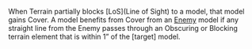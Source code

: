 When Terrain partially blocks [LoS](Line of Sight) to a model, that model gains Cover.
A model benefits from Cover from an [Enemy](Rulebook/definitions/terms_concepts%201/Enemy-Friendly.md) model if any straight line from the Enemy passes through an Obscuring or Blocking terrain element that is within 1” of the [target] model.
